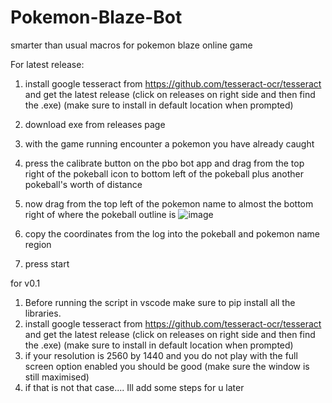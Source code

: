 # Pokemon-Blaze-Bot
smarter than usual macros for pokemon blaze online game

For latest release:
1. install google tesseract from https://github.com/tesseract-ocr/tesseract and get the latest release (click on releases on right side and then find the .exe) (make sure to install in default location when prompted)
2. download exe from releases page
3. with the game running encounter a pokemon you have already caught
4. press the calibrate button on the pbo bot app and drag from the top right of the pokeball icon to bottom left of the pokeball plus another pokeball's worth of distance
5. now drag from the top left of the pokemon name to almost the bottom right of where the pokeball outline is
   ![image](https://github.com/user-attachments/assets/3d123ff3-272d-4b16-a163-ef1b69c96196)

7. copy the coordinates from the log into the pokeball and pokemon name region
8. press start



for v0.1

1. Before running the script in vscode make sure to pip install all the libraries.
2. install google tesseract from https://github.com/tesseract-ocr/tesseract and get the latest release (click on releases on right side and then find the .exe) (make sure to install in default location when prompted)
3. if your resolution is 2560 by 1440 and you do not play with the full screen option enabled you should be good (make sure the window is still maximised)
4. if that is not that case.... Ill add some steps for u later
